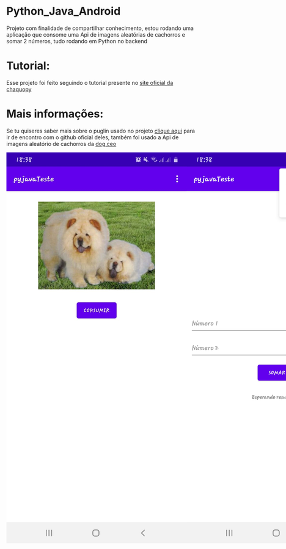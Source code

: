 # Python_Java_Android
Projeto com finalidade de compartilhar conhecimento, estou rodando uma aplicação que consome uma Api de imagens aleatórias de cachorros e somar 2 números, tudo rodando em Python no backend

<h1>Tutorial:</h1>

<p>Esse projeto  foi feito seguindo o tutorial presente no <a href="https://chaquo.com/chaquopy/doc/current/android.html">site oficial da chaquopy</a></p>

<h1>Mais informações:</h1>

<p>
Se tu quiseres saber mais sobre o puglin usado no projeto <a href="https://github.com/chaquo/chaquopy">clique aqui</a> para ir de encontro com o github oficial deles, também foi usado a Api de imagens aleatório de cachorros da <a href="https://dog.ceo/">dog.ceo</a>
</p>

<div
style="display: flex;"
>
<img src="https://github.com/gustavodias24/Python_Java_Android/blob/master/img1.jpeg" alt="cachorros api"/>
<img src="https://github.com/gustavodias24/Python_Java_Android/blob/master/img2.jpeg" alt="soma"/>
</div>
